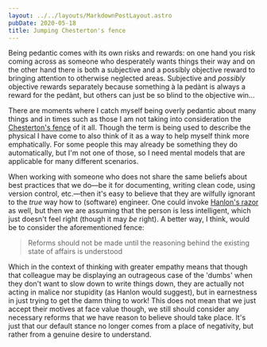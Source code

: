 ```yaml
---
layout: ../../layouts/MarkdownPostLayout.astro
pubDate: 2020-05-18
title: Jumping Chesterton's fence
---
```

Being pedantic comes with its own risks and rewards: on one hand you risk coming across as someone who desperately wants things their way and on the other hand there is both a subjective and a possibly objective reward to bringing attention to otherwise neglected areas. Subjective and _possibly_ objective rewards separately because something à la pedànt is always a reward for the pedànt, but others can just be so blind to the objective win...

There are moments where I catch myself being overly pedantic about many things and in times such as those I am not taking into consideration the [Chesterton's fence](https://en.wikipedia.org/wiki/Wikipedia:Chesterton%27s_fence) of it all. Though the term is being used to describe the physical I have come to also think of it as a way to help myself think more emphatically. For some people this may already be something they do automatically, but I'm not one of those, so I need mental models that are applicable for many different scenarios.

When working with someone who does not share the same beliefs about best practices that we do—be it for documenting, writing clean code, using version control, etc.—then it's easy to believe that they are wilfully ignorant to the _true_ way how to (software) engineer. One could invoke [Hanlon's razor](https://en.wikipedia.org/wiki/Hanlon%27s_razor) as well, but then we are assuming that the person is less intelligent, which just doesn't feel right (though it may _be_ right). A better way, I think, would be to consider the aforementioned fence:

> Reforms should not be made until the reasoning behind the existing state of affairs is understood

Which in the context of thinking with greater empathy means that though that colleague may be displaying an outrageous case of the 'dumbs' when they don't want to slow down to write things down, they are actually not acting in malice nor stupidity (as Hanlon would suggest), but in earnestness in just trying to get the damn thing to work! This does not mean that we just accept their motives at face value though, we still should consider any necessary reforms that we have reason to believe should take place. It's just that our default stance no longer comes from a place of negativity, but rather from a genuine desire to understand.
